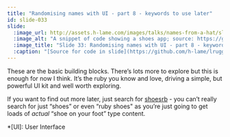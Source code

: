 ```yaml
---
title: "Randomising names with UI - part 8 - keywords to use later"
id: slide-033
slide:
  :image_url: http://assets.h-lame.com/images/talks/names-from-a-hat/slides/033.png
  :image_alt: "A snippet of code showing a shoes app; source: https://github.com/h-lame/lruggery/blob/4e02855d64a111c8ee72e1a736da7a868384a1f8/names_from_a_hat/haphazard2.rb; text: Keywords to use later: shoesrb; You can't just search \"shoes\" or even \"shoes ruby\"; shoesrb.com"
  :image_title: "Slide 33: Randomising names with UI - part 8 - keywords to use later"
  :caption: "[Source for code in slide](https://github.com/h-lame/lruggery/blob/4e02855d64a111c8ee72e1a736da7a868384a1f8/names_from_a_hat/haphazard2.rb)"
---
```

These are the basic building blocks.  There’s lots more to explore but this is enough for now I think.  It’s the ruby you know and love, driving a simple, but powerful UI kit and well worth exploring.

If you want to find out more later, just search for [shoesrb](http://shoesrb.com) - you can’t really search for just “shoes” or even  “ruby shoes" as you’re just going to get loads of _actual_ “shoe on your foot” type content.

*[UI]: User Interface
